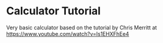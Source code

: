 # Calculator Tutorial
Very basic calculator based on the tutorial by Chris Merritt at https://www.youtube.com/watch?v=Is1EHXFhEe4

